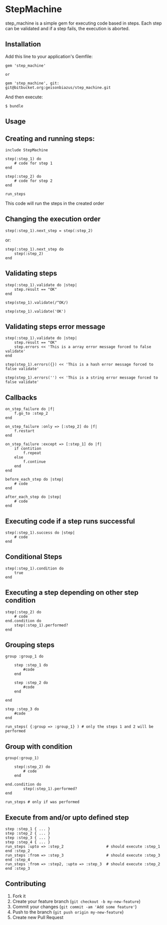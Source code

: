 # StepMachine

step_machine is a simple gem for executing code based in steps. Each step can be validated and if a step fails, the execution is aborted. 

## Installation

Add this line to your application's Gemfile:

    gem 'step_machine'

    or 
    
    gem 'step_machine', git: git@bitbucket.org:geisonbiazus/step_machine.git

And then execute:

    $ bundle

## Usage

## Creating and running steps:
	include StepMachine
	
	step(:step_1) do
		# code for step 1
	end
	
	step(:step_2) do
		# code for step 2
	end
	
	run_steps

This code will run the steps in the created order

## Changing the execution order

	step(:step_1).next_step = step(:step_2)

or:

	step(:step_1).next_step do
		step(:step_2)
	end

## Validating steps

	step(:step_1).validate do |step|
		step.result == "OK"
	end
	
	step(step_1).validate(/^OK/)
	
	step(step_1).validate('OK')

## Validating steps error message

	step(:step_1).validate do |step|
		step.result == "OK"
		step.errors << 'This is a array error message forced to false validate'
	end
	
	step(step_1).errors({}) << 'This is a hash error message forced to false validate'

	step(step_1).errors('') << 'This is a string error message forced to false validate'

## Callbacks

	on_step_failure do |f|
		f.go_to :step_2		
	end
	
	on_step_failure :only => [:step_2] do |f|
		f.restart
	end
	
	on_step_failure :except => [:step_1] do |f|
		if contition
			f.repeat
		else
			f.continue
		end
	end
	
	before_each_step do |step|
		# code
	end
	
	after_each_step do |step|
		# code
	end

## Executing code if a step runs successful

	step(:step_1).success do |step|
		# code
	end

## Conditional Steps

	step(:step_1).condition do 
		true
	end

## Executing a step depending on other step condition

	step(:step_2) do
		# code
	end.condition do 
		step(:step_1).performed?
	end

## Grouping steps

	group :group_1 do

		step :step_1 do
			#code
		end

		step :step_2 do
			#code
		end

	end

	step :step_3 do
		#code
	end

	run_steps( {:group => :group_1} ) # only the steps 1 and 2 will be performed

## Group with condition

	group(:group_1)
		
		step(:step_2) do
			# code
		end
	
	end.condition do 
			step(:step_1).performed?
	end

	run_steps # only if was performed

## Execute from and/or upto defined step

	step :step_1 { ... }
	step :step_2 { ... }
	step :step_3 { ... }
	step :step_4 { ... }
	run_steps :upto => :step_2                   # should execute :step_1 end :step_2
	run_steps :from => :step_3                   # should execute :step_3 end :step_4
	run_steps :from => :step2, :upto => :step_3  # should execute :step_2 end :step_3
	
## Contributing

1. Fork it
2. Create your feature branch (`git checkout -b my-new-feature`)
3. Commit your changes (`git commit -am 'Add some feature'`)
4. Push to the branch (`git push origin my-new-feature`)
5. Create new Pull Request
